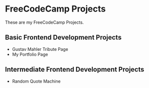 # FreeCodeCamp Projects

These are my FreeCodeCamp Projects.
## Basic Frontend Development Projects
* Gustav Mahler Tribute Page
* My Portfolio Page
## Intermediate Frontend Development Projects
* Random Quote Machine

